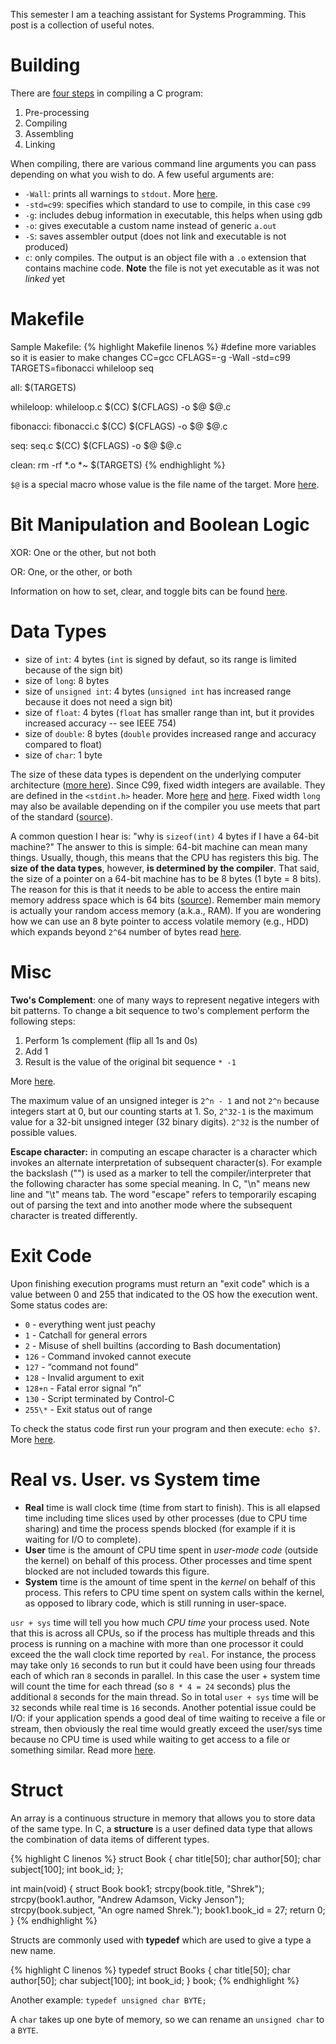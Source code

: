 This semester I am a teaching assistant for Systems Programming. This post is a collection of useful notes.

# Building

There are [four steps](https://www.calleerlandsson.com/the-four-stages-of-compiling-a-c-program/) in compiling a C program:
1. Pre-processing
2. Compiling
3. Assembling
4. Linking

When compiling, there are various command line arguments you can pass depending on what you wish to do. A few useful arguments are:
- `-Wall`: prints all warnings to `stdout`. More [here](https://www.rapidtables.com/code/linux/gcc/gcc-wall.html).
- `-std=c99`: specifies which standard to use to compile, in this case `c99`
- `-g`: includes debug information in executable, this helps when using gdb
- `-o`: gives executable a custom name instead of generic `a.out`
- `-S`: saves assembler output (does not link and executable is not produced)
- `c`: only compiles. The output is an object file with a `.o` extension that contains machine code. **Note** the file is not yet executable as it was not _linked_ yet

# Makefile

Sample Makefile:
{% highlight Makefile linenos %}
  #define more variables so it is easier to make changes
  CC=gcc
  CFLAGS=-g -Wall -std=c99
  TARGETS=fibonacci whileloop seq

  all: $(TARGETS)

  whileloop: whileloop.c
    $(CC) $(CFLAGS) -o $@ $@.c

  fibonacci: fibonacci.c
    $(CC) $(CFLAGS) -o $@ $@.c

  seq: seq.c
    $(CC) $(CFLAGS) -o $@ $@.c

  clean:
    rm -rf *.o *~ $(TARGETS)
{% endhighlight %}

`$@` is a special macro whose value is the file name of the target. More [here](https://stackoverflow.com/questions/3220277/what-do-the-makefile-symbols-and-mean).

# Bit Manipulation and Boolean Logic

XOR: One or the other, but not both

OR: One, or the other, or both

Information on how to set, clear, and toggle bits can be found [here](https://stackoverflow.com/questions/47981/how-do-you-set-clear-and-toggle-a-single-bit).

# Data Types

- size of `int`: 4 bytes (`int` is signed by defaut, so its range is limited because of the sign bit)
- size of `long`: 8 bytes
- size of `unsigned int`: 4 bytes (`unsigned int` has increased range because it does not need a sign bit)
- size of `float`: 4 bytes (`float` has smaller range than int, but it provides increased accuracy -- see IEEE 754)
- size of `double`: 8 bytes (`double` provides increased range and accuracy compared to float)
- size of `char`: 1 byte

The size of these data types is dependent on the underlying computer architecture ([more here](https://stackoverflow.com/questions/35844586/can-i-assume-the-size-of-long-int-is-always-4-bytes)). Since C99, fixed width integers are available. They are defined in the `<stdint.h>` header. More [here](https://en.cppreference.com/w/c/types/integer) and [here](https://stackoverflow.com/questions/1331821/fixed-width-floating-point-numbers-in-c-c). Fixed width `long` may also be available depending on if the compiler you use meets that part of the standard ([source](https://stackoverflow.com/questions/1331821/fixed-width-floating-point-numbers-in-c-c)).

A common question I hear is: "why is `sizeof(int)` 4 bytes if I have a 64-bit machine?" The answer to this is simple: 64-bit machine can mean many things. Usually, though, this means that the CPU has registers this big. The __size of the data types__, however, __is determined by the compiler__. That said, the size of a pointer on a 64-bit machine has to be 8 bytes (1 byte = 8 bits). The reason for this is that it needs to be able to access the entire main memory address space which is 64 bits ([source](https://stackoverflow.com/questions/10197242/what-should-be-the-sizeofint-on-a-64-bit-machine/10197311)). Remember main memory is actually your random access memory (a.k.a., RAM). If you are wondering how we can use an 8 byte pointer to access volatile memory (e.g., HDD) which expands beyond `2^64` number of bytes read [here](https://superuser.com/questions/487076/why-is-it-so-that-32-bit-is-limited-to-4-gb-ram-but-it-can-easily-support-1-tb-h/487079).

# Misc

__Two's Complement__: one of many ways to represent negative integers with bit patterns. To change a bit sequence to two's complement perform the following steps:
1. Perform 1s complement (flip all 1s and 0s)
2. Add 1
3. Result is the value of the original bit sequence `* -1`

More [here](https://chortle.ccsu.edu/AssemblyTutorial/Chapter-08/ass08_17.html).

The maximum value of an unsigned integer is `2^n - 1` and not `2^n` because integers start at 0, but our counting starts at 1. So, `2^32-1` is the maximum value for a 32-bit unsigned integer (32 binary digits). `2^32` is the number of possible values.

__Escape character:__ in computing an escape character is a character which invokes an alternate interpretation of subsequent character(s). For example the backslash ("\") is used as a marker to tell the compiler/interpreter that the following character has some special meaning. In C, "\n" means new line and "\t" means tab. The word "escape" refers to temporarily escaping out of parsing the text and into another mode where the subsequent character is treated differently.

# Exit Code

Upon finishing execution programs must return an "exit code" which is a value between 0 and 255 that indicated to the OS how the execution went. Some status codes are:

- `0` - everything went just peachy
- `1` - Catchall for general errors
- `2` - Misuse of shell builtins (according to Bash documentation)
- `126` - Command invoked cannot execute
- `127` - “command not found”
- `128` - Invalid argument to exit
- `128+n` - Fatal error signal “n”
- `130` - Script terminated by Control-C
- `255\*` - Exit status out of range

To check the status code first run your program and then execute: `echo $?`. More [here](https://shapeshed.com/unix-exit-codes/).

# Real vs. User. vs System time

- **Real** time is wall clock time (time from start to finish). This is all elapsed time including time slices used by other processes (due to CPU time sharing) and time the process spends blocked (for example if it is waiting for I/O to complete).
- **User** time is the amount of CPU time spent in _user-mode code_ (outside the kernel) on behalf of this process. Other processes and time spent blocked are not included towards this figure.
- **System** time is the amount of time spent in the _kernel_ on behalf of this process. This refers to CPU time spent on system calls within the kernel, as opposed to library code, which is still running in user-space.

`usr + sys` time will tell you how much _CPU time_ your process used. Note that this is across all CPUs, so if the process has multiple threads and this process is running on a machine with more than one processor it could exceed the the wall clock time reported by `real`. For instance, the process may take only `16` seconds to run but it could have been using four threads each of which ran `8` seconds in parallel. In this case the user + system time will count the time for each thread (so `8 * 4 = 24` seconds) plus the additional `8` seconds for the main thread. So in total `user + sys` time will be `32` seconds while real time is `16` seconds. Another potential issue could be I/O: if your application spends a good deal of time waiting to receive a file or stream, then obviously the real time would greatly exceed the user/sys time because no CPU time is used while waiting to get access to a file or something similar. Read more [here](https://stackoverflow.com/questions/556405/what-do-real-user-and-sys-mean-in-the-output-of-time1).

# Struct
An array is a continuous structure in memory that allows you to store data of the same type. In C, a **structure** is a user defined data type that allows the combination of data items of different types. 

{% highlight C linenos %}
  struct Book {
    char title[50];
    char author[50];
    char subject[100];
    int book_id;
  };

  int main(void) {
    struct Book book1;
    strcpy(book.title, "Shrek");
    strcpy(book1.author, "Andrew Adamson, Vicky Jenson");
    strcpy(book.subject, "An ogre named Shrek.");
    book1.book_id = 27;
    return 0;
  }
{% endhighlight %}

Structs are commonly used with **typedef** which are used to give a type a new name.

{% highlight C linenos %}
  typedef struct Books {
    char title[50];
    char author[50];
    char subject[100];
    int book_id;
  } book;
{% endhighlight %}

Another example: `typedef unsigned char BYTE;`

A `char` takes up one byte of memory, so we can rename an `unsigned char` to a `BYTE`.
